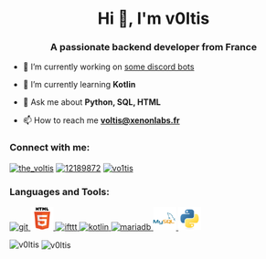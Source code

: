 <h1 align="center">Hi 👋, I'm v0ltis</h1>
<h3 align="center">A passionate backend developer from France</h3>

- 🔭 I’m currently working on [some discord bots](https://frank-bot.xyz)

- 🌱 I’m currently learning **Kotlin**

- 💬 Ask me about **Python, SQL, HTML**

- 📫 How to reach me **voltis@xenonlabs.fr**

<h3 align="left">Connect with me:</h3>
<p align="left">
<a href="https://twitter.com/the_voltis" target="blank"><img align="center" src="https://raw.githubusercontent.com/rahuldkjain/github-profile-readme-generator/master/src/images/icons/Social/twitter.svg" alt="the_voltis" height="30" width="40" /></a>
<a href="https://stackoverflow.com/users/12189872" target="blank"><img align="center" src="https://raw.githubusercontent.com/rahuldkjain/github-profile-readme-generator/master/src/images/icons/Social/stack-overflow.svg" alt="12189872" height="30" width="40" /></a>
<a href="https://instagram.com/vo1tis" target="blank"><img align="center" src="https://raw.githubusercontent.com/rahuldkjain/github-profile-readme-generator/master/src/images/icons/Social/instagram.svg" alt="vo1tis" height="30" width="40" /></a>
</p>

<h3 align="left">Languages and Tools:</h3>
<p align="left"> <a href="https://git-scm.com/" target="_blank" rel="noreferrer"> <img src="https://www.vectorlogo.zone/logos/git-scm/git-scm-icon.svg" alt="git" width="40" height="40"/> </a> <a href="https://www.w3.org/html/" target="_blank" rel="noreferrer"> <img src="https://raw.githubusercontent.com/devicons/devicon/master/icons/html5/html5-original-wordmark.svg" alt="html5" width="40" height="40"/> </a> <a href="https://ifttt.com/" target="_blank" rel="noreferrer"> <img src="https://www.vectorlogo.zone/logos/ifttt/ifttt-ar21.svg" alt="ifttt" width="40" height="40"/> </a> <a href="https://kotlinlang.org" target="_blank" rel="noreferrer"> <img src="https://www.vectorlogo.zone/logos/kotlinlang/kotlinlang-icon.svg" alt="kotlin" width="40" height="40"/> </a> <a href="https://mariadb.org/" target="_blank" rel="noreferrer"> <img src="https://www.vectorlogo.zone/logos/mariadb/mariadb-icon.svg" alt="mariadb" width="40" height="40"/> </a> <a href="https://www.mysql.com/" target="_blank" rel="noreferrer"> <img src="https://raw.githubusercontent.com/devicons/devicon/master/icons/mysql/mysql-original-wordmark.svg" alt="mysql" width="40" height="40"/> </a> <a href="https://www.python.org" target="_blank" rel="noreferrer"> <img src="https://raw.githubusercontent.com/devicons/devicon/master/icons/python/python-original.svg" alt="python" width="40" height="40"/> </a> </p>

<p><img align="left" src="https://github-readme-stats.vercel.app/api/top-langs?username=v0ltis&show_icons=true&theme=synthwave&locale=en&layout=compact" alt="v0ltis" /></p>

<p>&nbsp;<img align="center" src="https://github-readme-stats.vercel.app/api?username=v0ltis&show_icons=true&theme=synthwave&cache_seconds=1800&locale=en" alt="v0ltis" /></p>

